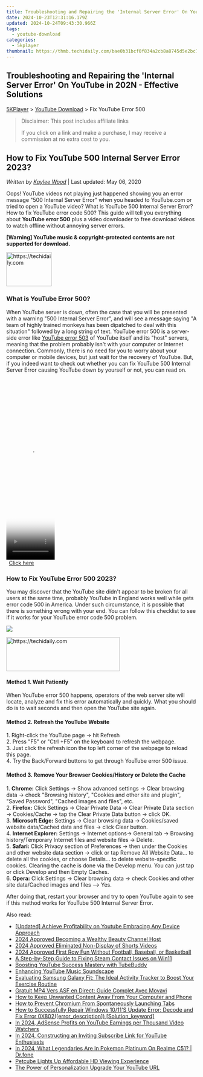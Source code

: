 ```yaml
---
title: Troubleshooting and Repairing the 'Internal Server Error' On YouTube in 202N - Effective Solutions
date: 2024-10-23T12:31:16.179Z
updated: 2024-10-24T09:43:30.966Z
tags:
  - youtube-download
categories:
  - 5kplayer
thumbnail: https://thmb.techidaily.com/bae0b31bcf0f834a2cb8a8745d5e2bc7c01fc184bad894f3a2d80e9f7aedc125.jpg
---
```


## Troubleshooting and Repairing the 'Internal Server Error' On YouTube in 202N - Effective Solutions

[5KPlayer](https://tools.techidaily.com/5kplayer/products/) \> [YouTube Download](https://tools.techidaily.com/5kplayer/youtube-download/) \> Fix YouTube Error 500

>  Disclaimer: This post includes affiliate links
>
>  If you click on a link and make a purchase, I may receive a commission at no extra cost to you.
>

## How to Fix YouTube 500 Internal Server Error 2023?

 _Written by [Kaylee Wood](https://www.quora.com/profile/Amanda-Hu-21)_ | Last updated: May 06, 2020 

Oops! YouTube videos not playing just happened showing you an error message "500 Internal Server Error" when you headed to YouTube.com or tried to open a YouTube video? What is YouTube 500 Internal Server Error? How to fix YouTube error code 500? This guide will tell you everything about **YouTube error 500** plus a video downloader to free download videos to watch offline without annoying server errors. 

**\[Warning\] YouTube music & copyright-protected contents are not supported for download.**

<!-- affiliate ads begin -->
<a href="https://bluettide.pxf.io/c/5597632/2141684/17092" target="_top" id="2141684">
  <img src="//a.impactradius-go.com/display-ad/17092-2141684" border="0" alt="https://techidaily.com" width="120" height="90"/>
</a>
<img height="0" width="0" src="https://bluettide.pxf.io/i/5597632/2141684/17092" style="position:absolute;visibility:hidden;" border="0" />
<!-- affiliate ads end -->

### What is YouTube Error 500?

When YouTube server is down, often the case that you will be presented with a warning "500 Internal Server Error", and will see a message saying "A team of highly trained monkeys has been dipatched to deal with this situation" followed by a long string of text. YouTube error 500 is a server-side error like [YouTube error 503](https://tools.techidaily.com/5kplayer/youtube-download/) of YouTube itself and its "host" servers, meaning that the problem probably isn't with your computer or Internet connection. Commonly, there is no need for you to worry about your computer or mobile devices, but just wait for the recovery of YouTube. But, if you indeed want to check out whether you can fix YouTube 500 Internal Server Error causing YouTube down by yourself or not, you can read on.

<!-- affiliate ads begin -->
<span id="1975636">
					<video width="128" height="480" style="cursor:pointer"
           poster="//a.impactradius-go.com/display-clicktoplayimage/1975636.png"
           onclick="if(!this.playClicked){this.play();this.setAttribute('controls',true);this.playClicked=true;}">
	   <source src="//a.impactradius-go.com/display-ad/22993-1975636">
	   <img src="//a.impactradius-go.com/display-clicktoplayimage/1975636.png" style="border: none; height: 100%; width: 100%; object-fit: contain">
	</video>
	<div style="width:80px;text-align:center"><a href="javascript:window.open(decodeURIComponent('https%3A%2F%2Fhomestyler.sjv.io%2Fc%2F5597632%2F1975636%2F22993'), '_blank');void(0);">Click here</a></div>
</span>
<img height="0" width="0" src="https://imp.pxf.io/i/5597632/1975636/22993" style="position:absolute;visibility:hidden;" border="0" />
<!-- affiliate ads end -->

### How to Fix YouTube Error 500 2023?

You may discover that the YouTube site didn't appear to be broken for all users at the same time, probably YouTube in England works well while gets error code 500 in America. Under such circumstance, it is possible that there is something wrong with your end. You can follow this checklist to see if it works for your YouTube error code 500 problem.

![](https://www.5kplayer.com/youtube-download/img/youtube-error-500.jpg) 

<!-- affiliate ads begin -->
<a href="https://aligracehair.sjv.io/c/5597632/1902273/19272" target="_top" id="1902273">
  <img src="//a.impactradius-go.com/display-ad/19272-1902273" border="0" alt="https://techidaily.com" width="300" height="90"/>
</a>
<img height="0" width="0" src="https://aligracehair.sjv.io/i/5597632/1902273/19272" style="position:absolute;visibility:hidden;" border="0" />
<!-- affiliate ads end -->

#### **Method 1\. Wait Patiently**

When YouTube error 500 happens, operators of the web server site will locate, analyze and fix this error automatically and quickly. What you should do is to wait seconds and then open the YouTube site again.

#### **Method 2\. Refresh the YouTube Website**

1\. Right-click the YouTube page -> hit Refresh  
 2\. Press "F5" or "Ctrl +F5" on the keyboard to refresh the webpage.  
 3\. Just click the refresh icon the top left corner of the webpage to reload this page.  
 4\. Try the Back/Forward buttons to get through YouTube error 500 issue.

#### **Method 3\. Remove Your Browser Cookies/History or Delete the Cache**

1\. **Chrome:** Click Settings -> Show advanced settings -> Clear browsing data -> check "Browsing history", "Cookies and other site and plugin", "Saved Password", "Cached images and files", etc.  
 2\. **Firefox:** Click Settings -> Clear Private Data -> Clear Private Data section -> Cookies/Cache -> tap the Clear Private Data button -> click OK.  
 3\. **Microsoft Edge:** Settings -> Clear browsing data -> Cookies/saved website data/Cached data and files -> click Clear button.  
 4\. **Internet Explorer:** Settings -> Internet options-> General tab -> Browsing history/Temporary Internet files and website files -> Delete.  
 5\. **Safari:** Click Privacy section of Preferences -> then under the Cookies and other website data section -> click or tap Remove All Website Data… to delete all the cookies, or choose Details... to delete website-specific cookies. Clearing the cache is done via the Develop menu. You can just tap or click Develop and then Empty Caches.  
 6\. **Opera:** Click Settings -> Clear browsing data -> check Cookies and other site data/Cached images and files –> Yes.

After doing that, restart your browser and try to open YouTube again to see if this method works for YouTube 500 Internal Server Error.

<ins class="adsbygoogle"
     style="display:block"
     data-ad-format="autorelaxed"
     data-ad-client="ca-pub-7571918770474297"
     data-ad-slot="1223367746"></ins>

<ins class="adsbygoogle"
     style="display:block"
     data-ad-client="ca-pub-7571918770474297"
     data-ad-slot="8358498916"
     data-ad-format="auto"
     data-full-width-responsive="true"></ins>

<span class="atpl-alsoreadstyle">Also read:</span>
<div><ul>
<li><a href="https://youtube-video-recordings.techidaily.com/updated-achieve-profitability-on-youtube-embracing-any-device-approach/"><u>[Updated] Achieve Profitability on Youtube Embracing Any Device Approach</u></a></li>
<li><a href="https://youtube-video-recordings.techidaily.com/2024-approved-becoming-a-wealthy-beauty-channel-host/"><u>2024 Approved Becoming a Wealthy Beauty Channel Host</u></a></li>
<li><a href="https://youtube-docs.techidaily.com/approved-eliminated-non-display-of-shorts-videos/"><u>2024 Approved Eliminated Non-Display of Shorts Videos</u></a></li>
<li><a href="https://some-knowledge.techidaily.com/2024-approved-first-row-fun-without-football-baseball-or-basketball/"><u>2024 Approved First Row Fun Without Football, Baseball, or Basketball</u></a></li>
<li><a href="https://win11-tips.techidaily.com/a-step-by-step-guide-to-fixing-steam-contact-issues-on-win11/"><u>A Step-by-Step Guide to Fixing Steam Contact Issues on Win11</u></a></li>
<li><a href="https://youtube-video-recordings.techidaily.com/boosting-youtube-success-mastery-with-tubebuddy/"><u>Boosting YouTube Success Mastery with TubeBuddy</u></a></li>
<li><a href="https://youtube-video-recordings.techidaily.com/enhancing-youtube-music-soundscape/"><u>Enhancing YouTube Music Soundscape</u></a></li>
<li><a href="https://buynow-reviews.techidaily.com/evaluating-samsung-galaxy-fit-the-ideal-activity-tracker-to-boost-your-exercise-routine/"><u>Evaluating Samsung Galaxy Fit: The Ideal Activity Tracker to Boost Your Exercise Routine</u></a></li>
<li><a href="https://win-top.techidaily.com/gratuit-mp4-vers-asf-en-direct-guide-complet-avec-movavi/"><u>Gratuit MP4 Vers ASF en Direct: Guide Complet Avec Movavi</u></a></li>
<li><a href="https://youtube-video-recordings.techidaily.com/how-to-keep-unwanted-content-away-from-your-computer-and-phone/"><u>How to Keep Unwanted Content Away From Your Computer and Phone</u></a></li>
<li><a href="https://win11-tips.techidaily.com/how-to-prevent-chromium-from-spontaneously-launching-tabs/"><u>How to Prevent Chromium From Spontaneously Launching Tabs</u></a></li>
<li><a href="https://win-howtos.techidaily.com/how-to-successfully-repair-windows-1011s-update-error-decode-and-fix-error-0x802errordescription-solutionkeyword/"><u>How to Successfully Repair Windows 10/11'S Update Error: Decode and Fix Error 0X802([error_description]) [Solution_keyword]</u></a></li>
<li><a href="https://youtube-video-recordings.techidaily.com/in-2024-adsense-profits-on-youtube-earnings-per-thousand-video-watchers/"><u>In 2024, AdSense Profits on YouTube Earnings per Thousand Video Watchers</u></a></li>
<li><a href="https://youtube-video-recordings.techidaily.com/in-2024-constructing-an-inviting-subscribe-link-for-youtube-enthusiasts/"><u>In 2024, Constructing an Inviting Subscribe Link for YouTube Enthusiasts</u></a></li>
<li><a href="https://pokemon-go-android.techidaily.com/in-2024-what-legendaries-are-in-pokemon-platinum-on-realme-c51-drfone-by-drfone-virtual-android/"><u>In 2024, What Legendaries Are In Pokemon Platinum On Realme C51? | Dr.fone</u></a></li>
<li><a href="https://buynow-info.techidaily.com/petcube-lights-up-affordable-hd-viewing-experience/"><u>Petcube Lights Up Affordable HD Viewing Experience</u></a></li>
<li><a href="https://youtube-video-recordings.techidaily.com/the-power-of-personalization-upgrade-your-youtube-url/"><u>The Power of Personalization Upgrade Your YouTube URL</u></a></li>
</ul></div>

